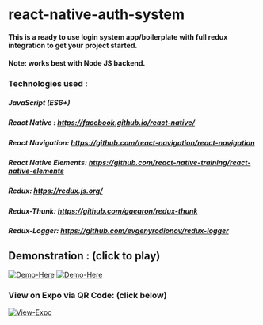 # react-native-auth-system

#### This is a ready to use login system app/boilerplate with full redux integration to get your project started.

#### Note: works best with Node JS backend.

### Technologies used : 

##### JavaScript (ES6+)
##### React Native : https://facebook.github.io/react-native/
##### React Navigation: https://github.com/react-navigation/react-navigation
##### React Native Elements: https://github.com/react-native-training/react-native-elements
##### Redux: https://redux.js.org/
##### Redux-Thunk: https://github.com/gaearon/redux-thunk
##### Redux-Logger: https://github.com/evgenyrodionov/redux-logger

## Demonstration : (click to play)

[![Demo-Here](URL.gif)](RedirectURL "Recipes-MainScreen")
[![Demo-Here](URL.gif)](RedirectURL "Recipes-MainScreen")

### View on Expo via QR Code: (click below)

[![View-Expo](https://cdn-images-1.medium.com/max/1920/1*EKXYhntirnqHjXdTGmLXyw.png)](https://expo.io/@karanpratapsingh/the-react-native-auth-system "View-Expo") 

